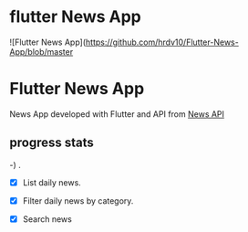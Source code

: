 # flutter News App



![Flutter News App](https://github.com/hrdv10/Flutter-News-App/blob/master

# Flutter News App
News App developed with Flutter and API from [News API](https://newsapi.org)

## progress stats
-)
.




- [X] List daily news.
- [X] Filter daily news by category.

- [X] Search news


